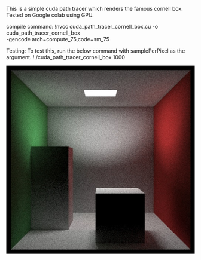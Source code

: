 This is a simple cuda path tracer which renders the famous cornell box. Tested on Google colab using GPU.

compile command:
!nvcc cuda_path_tracer_cornell_box.cu -o cuda_path_tracer_cornell_box \
    -gencode arch=compute_75,code=sm_75

Testing: To test this, run the below command with samplePerPixel as the argument.
!./cuda_path_tracer_cornell_box 1000

![cornell_box_1000_spp](https://github.com/Sandip-Kumar-Shukla/Cuda_Path_Tracer/blob/main/output.jpg)







